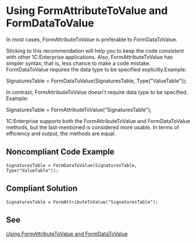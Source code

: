 # Using FormAttributeToValue and FormDataToValue

In most cases, FormAttributeToValue is preferable to FormDataToValue. 

Sticking to this recommendation will help you to keep the code consistent with other 1C:Enterprise applications. Also, 
FormAttributeToValue has simpler syntax, that is, less chance to make a code mistake. 
FormDataToValue requires the data type to be specified explicitly.Example:

SignaturesTable = FormDataToValue(SignaturesTable, Type("ValueTable"));

In contrast, FormAttributeToValue doesn't require data type to be specified. Example:

SignaturesTable = FormAttributeToValue("SignaturesTable");

1C:Enterprise supports both the FormAttributeToValue and FormDataToValue methods, 
but the last-mentioned is considered more usable. In terms of efficiency and output, the methods are equal.

## Noncompliant Code Example

```bsl
SignaturesTable = FormDataToValue(SignaturesTable, Type("ValueTable"));
```

## Compliant Solution

```bsl
SignaturesTable = FormAttributeToValue("SignaturesTable");
```

## See
[Using FormAttributeToValue and FormDataToValue](https://kb.1ci.com/1C_Enterprise_Platform/Guides/Developer_Guides/1C_Enterprise_Development_Standards/Code_conventions/Using_applied_objects_and_universal_value_collections/Using_FormAttributeToValue_and_FormDataToValue)
